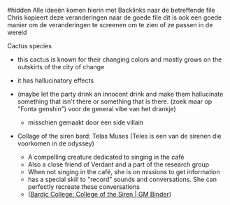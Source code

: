 #hidden 
Alle ideeën komen hierin met Backlinks naar de betreffende file
Chris kopieert deze veranderingen naar de goede file
dit is ook een goede manier om de veranderingen te screenen om te zien of ze passen in de wereld

Cactus species
- this cactus is known for their changing colors and mostly grows on the outskirts of the city of change
- it has hallucinatory effects
- (maybe let the party drink an innocent drink and make them hallucinate something that isn't there or something that is there. (zoek maar op "Fonta genshin") voor de general vibe van het drankje)
	- misschien gemaakt door een side villain


- Collage of the siren bard: Telas Muses (Teles is een van de sirenen die voorkomen in de odyssey)
	- A compelling creature dedicated to singing in the café
	- Also a close friend of Verdant and a part of the research group
	- When not singing in the café, she is on missions to get information
	- has a special skill to "record" sounds and conversations. She can perfectly recreate these conversations
	- ([Bardic College: College of the Siren | GM Binder](https://www.gmbinder.com/share/-N5i-V0mIcZSQmZEbIHr))



